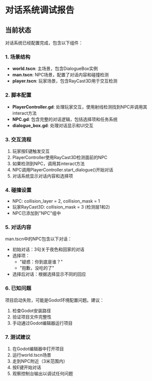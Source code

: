 # 对话系统调试报告

## 当前状态
对话系统已经配置完成，包含以下组件：

### 1. 场景结构
- **world.tscn**: 主场景，包含DialogueBox实例
- **man.tscn**: NPC场景，配置了对话内容和碰撞检测
- **player.tscn**: 玩家场景，包含RayCast3D用于交互检测

### 2. 脚本配置
- **PlayerController.gd**: 处理玩家交互，使用射线检测找到NPC并调用其interact方法
- **NPC.gd**: 包含完整的对话逻辑，包括选择项和任务系统
- **dialogue_box.gd**: 处理对话显示和UI交互

### 3. 交互流程
1. 玩家按E键触发交互
2. PlayerController使用RayCast3D检测面前的NPC
3. 如果检测到NPC，调用其interact方法
4. NPC调用PlayerController.start_dialogue()开始对话
5. 对话系统显示对话内容和选择项

### 4. 碰撞设置
- NPC: collision_layer = 2, collision_mask = 1
- 玩家RayCast3D: collision_mask = 3 (检测层1和2)
- NPC已添加到"NPC"组中

### 5. 对话内容
man.tscn中的NPC包含以下对话：
- 初始对话：3句关于夜色和回家的对话
- 选择项：
  - "疑惑：你到底是谁？"
  - "抱歉，没吃的了"
- 选择后对话：根据选择显示不同的回应

### 6. 已知问题
项目启动失败，可能是Godot环境配置问题。建议：
1. 检查Godot安装路径
2. 验证项目文件完整性
3. 手动通过Godot编辑器运行项目

### 7. 测试建议
1. 在Godot编辑器中打开项目
2. 运行world.tscn场景
3. 走到NPC附近（3米范围内）
4. 按E键开始对话
5. 观察控制台输出以调试任何问题